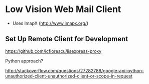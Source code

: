 # Low Vision Web Mail Client #

* Uses ImapX (http://www.imapx.org/)

## Set Up Remote Client for Development ##

https://github.com/icflorescu/iisexpress-proxy

Python approach?

http://stackoverflow.com/questions/27282788/google-api-python-unauthorized-client-unauthorized-client-or-scope-in-request